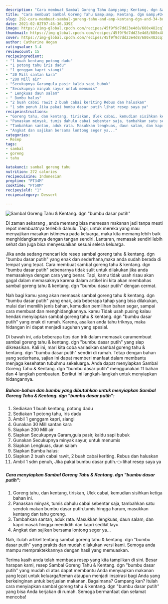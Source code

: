 ```yaml
---
description: "Cara membuat Sambal Goreng Tahu &amp;amp; Kentang. dgn &amp;#34;bumbu dasar putih&amp;#34; yang nikmat Untuk Jualan"
title: "Cara membuat Sambal Goreng Tahu &amp;amp; Kentang. dgn &amp;#34;bumbu dasar putih&amp;#34; yang nikmat Untuk Jualan"
slug: 292-cara-membuat-sambal-goreng-tahu-and-amp-kentang-dgn-and-34-bumbu-dasar-putih-and-34-yang-nikmat-untuk-jualan
date: 2021-02-02T07:46:36.339Z
image: https://img-global.cpcdn.com/recipes/45f9f9d7dd23e4d8/680x482cq70/sambal-goreng-tahu-kentang-dgn-bumbu-dasar-putih-foto-resep-utama.jpg
thumbnail: https://img-global.cpcdn.com/recipes/45f9f9d7dd23e4d8/680x482cq70/sambal-goreng-tahu-kentang-dgn-bumbu-dasar-putih-foto-resep-utama.jpg
cover: https://img-global.cpcdn.com/recipes/45f9f9d7dd23e4d8/680x482cq70/sambal-goreng-tahu-kentang-dgn-bumbu-dasar-putih-foto-resep-utama.jpg
author: Catherine Hogan
ratingvalue: 3.4
reviewcount: 15
recipeingredient:
- "1 buah kentang potong dadu"
- "1 potong tahu iris dadu"
- "1 genggam kapri siangi"
- "30 Mill santan kara"
- "200 Mill air"
- "Secukupnya Garamgula pasir kaldu sapi bubuk"
- "Secukupnya minyak sayur untuk menumis"
- " Lengkuas daun salam"
- " Bumbu halus"
- "2 buah cabai rawit 2 buah cabai keriting Rebus dan haluskan"
- "1 sdm penuh Jika pakai bumbu dasar putih lihat resep saya ya"
recipeinstructions:
- "Goreng tahu, dan kentang, tiriskan, Ulek cabai, kemudian sisihkan ketiga bahan ini."
- "Panaskan minyak, tumis dahulu cabai sebentar saja, tambahkan satu sendok makan bumbu dasar putih.tumis hingga harum, masukkan kentang dan tahu goreng."
- "Tambahkan santan, aduk rata. Masukkan lengkuas, daun salam, dan kapri masak hingga mendidih dan kapri sedikit layu."
- "Angkat dan sajikan bersama lontong seger ya..."
categories:
- Resep
tags:
- sambal
- goreng
- tahu

katakunci: sambal goreng tahu 
nutrition: 272 calories
recipecuisine: Indonesian
preptime: "PT34M"
cooktime: "PT50M"
recipeyield: "1"
recipecategory: Dessert

---
```



![Sambal Goreng Tahu &amp; Kentang. dgn &#34;bumbu dasar putih&#34;](https://img-global.cpcdn.com/recipes/45f9f9d7dd23e4d8/680x482cq70/sambal-goreng-tahu-kentang-dgn-bumbu-dasar-putih-foto-resep-utama.jpg)

Di zaman  sekarang , anda memang bisa memesan makanan jadi tanpa mesti repot membuatnya terlebih dahulu. Tapi, untuk mereka yang mau menyajikan masakan istimewa pada keluarga, maka kita memang lebih baik menghidangkannya dengan tangan sendiri. Lantaran, memasak sendiri lebih sehat dan juga bisa menyesuaikan sesuai selera keluarga.

Jika anda sedang mencari ide resep sambal goreng tahu &amp; kentang. dgn &#34;bumbu dasar putih&#34; yang enak dan sederhana,maka anda sudah berada di tempat yang tepat. Cara membuat sambal goreng tahu &amp; kentang. dgn &#34;bumbu dasar putih&#34;  sebenarnya tidak sulit untuk dilakukan jika anda memasaknya dengan cara yang benar. Tapi, kamu tidak usah risau akan gagal dalam memasaknya 
karena dalam artikel ini kita akan membahas sambal goreng tahu &amp; kentang. dgn &#34;bumbu dasar putih&#34; dengan cermat.  



Nah bagi kamu yang akan memasak sambal goreng tahu &amp; kentang. dgn &#34;bumbu dasar putih&#34; yang enak, ada beberapa tahap yang bisa dilakukan, mulai dari memilih jenis bahan, kemudian pemilihan bahan segar, sampai cara membuat dan menghidangkannya. kamu Tidak usah pusing kalau hendak menyiapkan sambal goreng tahu &amp; kentang. dgn &#34;bumbu dasar putih&#34; yang enak di rumah. Karena, asalkan anda  tahu triknya, maka hidangan ini dapat menjadi suguhan yang spesial.

Di bawah ini, ada beberapa tips dan trik dalam memasak caramembuat sambal goreng tahu &amp; kentang. dgn &#34;bumbu dasar putih&#34; yang siap dikreasikan. Kali ini, mari kita coba variasikan sambal goreng tahu &amp; kentang. dgn &#34;bumbu dasar putih&#34; sendiri di rumah. Tetap dengan bahan yang sederhana, sajian ini dapat memberi manfaat dalam membantu menjaga kesehatan tubuhmu sekeluarga. Anda dapat menyiapkan Sambal Goreng Tahu &amp; Kentang. dgn &#34;bumbu dasar putih&#34; menggunakan 11 bahan dan 4 langkah pembuatan. Berikut ini langkah-langkah untuk menyiapkan hidangannya.

<!--inarticleads1-->

##### Bahan-bahan dan bumbu yang dibutuhkan untuk menyiapkan Sambal Goreng Tahu &amp; Kentang. dgn &#34;bumbu dasar putih&#34;:

1. Sediakan 1 buah kentang, potong dadu
1. Sediakan 1 potong tahu, iris dadu
1. Ambil 1 genggam kapri, siangi
1. Gunakan 30 Mill santan kara
1. Siapkan 200 Mill air
1. Siapkan Secukupnya Garam,gula pasir, kaldu sapi bubuk
1. Gunakan Secukupnya minyak sayur, untuk menumis
1. Siapkan  Lengkuas, daun salam
1. Siapkan  Bumbu halus:
1. Siapkan 2 buah cabai rawit, 2 buah cabai keriting. Rebus dan haluskan
1. Ambil 1 sdm penuh, Jika pakai bumbu dasar putih.👈 lihat resep saya ya




<!--inarticleads2-->

##### Cara menyiapkan Sambal Goreng Tahu &amp; Kentang. dgn &#34;bumbu dasar putih&#34;:

1. Goreng tahu, dan kentang, tiriskan, Ulek cabai, kemudian sisihkan ketiga bahan ini.
1. Panaskan minyak, tumis dahulu cabai sebentar saja, tambahkan satu sendok makan bumbu dasar putih.tumis hingga harum, masukkan kentang dan tahu goreng.
1. Tambahkan santan, aduk rata. Masukkan lengkuas, daun salam, dan kapri masak hingga mendidih dan kapri sedikit layu.
1. Angkat dan sajikan bersama lontong seger ya...




Nah, itulah artikel tentang  sambal goreng tahu &amp; kentang. dgn &#34;bumbu dasar putih&#34;  yang praktis dan mudah dilakukan versi kami. Semoga anda mampu mempraktekkannya dengan hasil yang memuaskan. 

Terima kasih anda telah membaca resep yang kita tampilkan di sini. Besar harapan kami, resep  Sambal Goreng Tahu &amp; Kentang. dgn &#34;bumbu dasar putih&#34; yang mudah di atas dapat membantu Anda menyiapkan makanan yang lezat untuk keluarga/teman ataupun menjadi inspirasi bagi Anda yang berkeinginan untuk berjualan makanan. Bagaimana? Gampang kan? Itulah cara menyiapkan sambal goreng tahu &amp; kentang. dgn &#34;bumbu dasar putih&#34; yang bisa Anda kerjakan di rumah. Semoga bermanfaat dan selamat mencoba!

